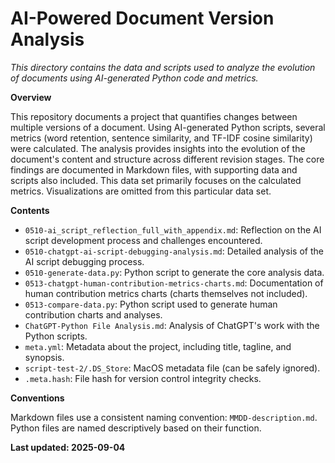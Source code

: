 # AI-Powered Document Version Analysis
*This directory contains the data and scripts used to analyze the evolution of documents using AI-generated Python code and metrics.*

**Overview**

This repository documents a project that quantifies changes between multiple versions of a document.  Using AI-generated Python scripts, several metrics (word retention, sentence similarity, and TF-IDF cosine similarity) were calculated.  The analysis provides insights into the evolution of the document's content and structure across different revision stages.  The core findings are documented in Markdown files, with supporting data and scripts also included.  This data set primarily focuses on the calculated metrics.  Visualizations are omitted from this particular data set.


**Contents**

* `0510-ai_script_reflection_full_with_appendix.md`:  Reflection on the AI script development process and challenges encountered.
* `0510-chatgpt-ai-script-debugging-analysis.md`: Detailed analysis of the AI script debugging process.
* `0510-generate-data.py`: Python script to generate the core analysis data.
* `0513-chatgpt-human-contribution-metrics-charts.md`: Documentation of human contribution metrics charts (charts themselves not included).
* `0513-compare-data.py`: Python script used to generate human contribution charts and analyses.
* `ChatGPT-Python File Analysis.md`:  Analysis of ChatGPT's work with the Python scripts.
* `meta.yml`: Metadata about the project, including title, tagline, and synopsis.
* `script-test-2/.DS_Store`: MacOS metadata file (can be safely ignored).
* `.meta.hash`: File hash for version control integrity checks.


**Conventions**

Markdown files use a consistent naming convention: `MMDD-description.md`. Python files are named descriptively based on their function.


**Last updated: 2025-09-04**
